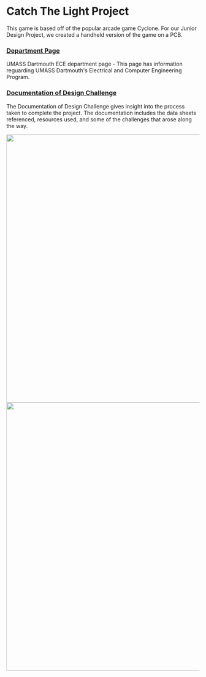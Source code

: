 # Catch The Light Project
This game is based off of the popular arcade game Cyclone. For our Junior Design Project, we created a handheld version of the game on a PCB.

### [Department Page](https://www.umassd.edu/engineering/ece/)
UMASS Dartmouth ECE department page - This page has information reguarding UMASS Dartmouth's Electrical and Computer Engineering Program.


### [Documentation of Design Challenge](https://github.com/apimentel1/CatchTheLight/blob/master/Documentation/Documentation_of_Design_Challenge.md)
The Documentation of Design Challenge gives insight into the process taken to complete the project. The documentation includes the data sheets referenced, resources used, and some of the challenges that arose along the way.

<img src = "Images/Phase2_PCB_Front.jpg" atl = "Front" width="700" align = "center">

<img src = "Images/Phase2_PCB_Back.jpg" atl = "Front" width="700" align = "center">


